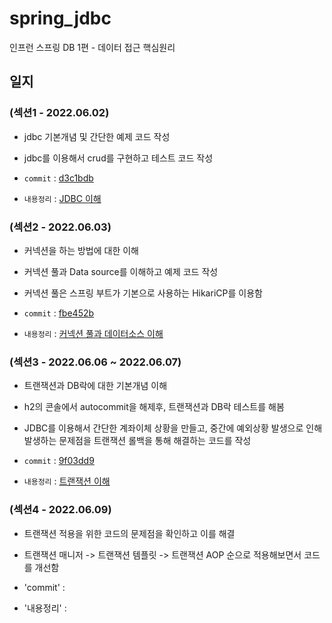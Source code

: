 # spring_jdbc
인프런 스프링 DB 1편 - 데이터 접근 핵심원리

## 일지

### (섹션1 - 2022.06.02)

- jdbc 기본개념 및 간단한 예제 코드 작성

- jdbc를 이용해서 crud를 구현하고 테스트 코드 작성

- `commit` : [d3c1bdb](https://github.com/lsh9672/spring_jdbc/commit/d3c1bdbd3fe92a9cc2a8514ca8941324ffef3fcf)

- `내용정리` : [JDBC 이해](https://www.notion.so/1-JDBC-d9045f6e40c6429bb9cdf903717cbed4)

### (섹션2 - 2022.06.03)

- 커넥션을 하는 방법에 대한 이해

- 커넥션 풀과 Data source를 이해하고 예제 코드 작성

- 커넥션 풀은 스프링 부트가 기본으로 사용하는 HikariCP를 이용함

- `commit` : [fbe452b](https://github.com/lsh9672/spring_jdbc/commit/fbe452bd2c136d0b380fb62fa26697b2060af51d)

- `내용정리` : [커넥션 풀과 데이터소스 이해](https://www.notion.so/2-656a84c437d64cc8b0f203f3862bfa6c)

### (섹션3 - 2022.06.06 ~ 2022.06.07)

- 트랜잭션과 DB락에 대한 기본개념 이해

- h2의 콘솔에서 autocommit을 해제후, 트랜잭션과 DB락 테스트를 해봄

- JDBC를 이용해서 간단한 계좌이체 상황을 만들고, 중간에 예외상황 발생으로 인해 발생하는 문제점을 트랜잭션 롤백을 통해 해결하는 코드를 작성

- `commit` : [9f03dd9](https://github.com/lsh9672/spring_jdbc/commit/9f03dd90f61d6c58ada412af983ad853606f8ab0)

- `내용정리` : [트랜잭션 이해](https://www.notion.so/3-0ffc839c0fbd4b00845fa0db108988da)

### (섹션4 - 2022.06.09)

- 트랜잭션 적용을 위한 코드의 문제점을 확인하고 이를 해결

- 트랜잭션 매니저 -> 트랜잭션 템플릿 -> 트랜잭션 AOP 순으로 적용해보면서 코드를 개선함

- 'commit' :

- '내용정리' :